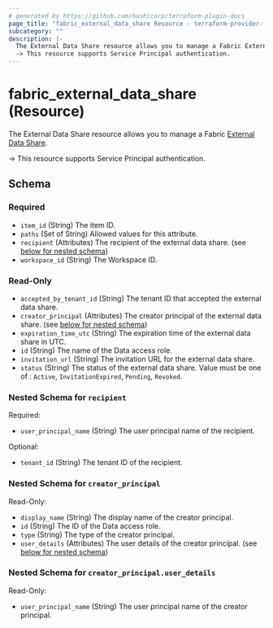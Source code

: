 ```yaml
---
# generated by https://github.com/hashicorp/terraform-plugin-docs
page_title: "fabric_external_data_share Resource - terraform-provider-fabric"
subcategory: ""
description: |-
  The External Data Share resource allows you to manage a Fabric External Data Share https://learn.microsoft.com/rest/api/fabric/admin/external-data-shares-provider/list-external-data-shares.
  -> This resource supports Service Principal authentication.
---
```


# fabric_external_data_share (Resource)

The External Data Share resource allows you to manage a Fabric [External Data Share](https://learn.microsoft.com/rest/api/fabric/admin/external-data-shares-provider/list-external-data-shares).

-> This resource supports Service Principal authentication.

<!-- schema generated by tfplugindocs -->
## Schema

### Required

- `item_id` (String) The item ID.
- `paths` (Set of String) Allowed values for this attribute.
- `recipient` (Attributes) The recipient of the external data share. (see [below for nested schema](#nestedatt--recipient))
- `workspace_id` (String) The Workspace ID.

### Read-Only

- `accepted_by_tenant_id` (String) The tenant ID that accepted the external data share.
- `creator_principal` (Attributes) The creator principal of the external data share. (see [below for nested schema](#nestedatt--creator_principal))
- `expiration_time_utc` (String) The expiration time of the external data share in UTC.
- `id` (String) The name of the Data access role.
- `invitation_url` (String) The invitation URL for the external data share.
- `status` (String) The status of the external data share. Value must be one of : `Active`, `InvitationExpired`, `Pending`, `Revoked`.

<a id="nestedatt--recipient"></a>

### Nested Schema for `recipient`

Required:

- `user_principal_name` (String) The user principal name of the recipient.

Optional:

- `tenant_id` (String) The tenant ID of the recipient.

<a id="nestedatt--creator_principal"></a>

### Nested Schema for `creator_principal`

Read-Only:

- `display_name` (String) The display name of the creator principal.
- `id` (String) The ID of the Data access role.
- `type` (String) The type of the creator principal.
- `user_details` (Attributes) The user details of the creator principal. (see [below for nested schema](#nestedatt--creator_principal--user_details))

<a id="nestedatt--creator_principal--user_details"></a>

### Nested Schema for `creator_principal.user_details`

Read-Only:

- `user_principal_name` (String) The user principal name of the creator principal.
